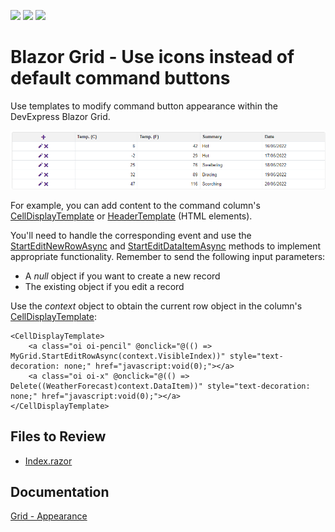 <!-- default badges list -->
![](https://img.shields.io/endpoint?url=https://codecentral.devexpress.com/api/v1/VersionRange/202762813/23.1.3%2B)
[![](https://img.shields.io/badge/Open_in_DevExpress_Support_Center-FF7200?style=flat-square&logo=DevExpress&logoColor=white)](https://supportcenter.devexpress.com/ticket/details/T807225)
[![](https://img.shields.io/badge/📖_How_to_use_DevExpress_Examples-e9f6fc?style=flat-square)](https://docs.devexpress.com/GeneralInformation/403183)
<!-- default badges end -->

# Blazor Grid - Use icons instead of default command buttons

Use templates to modify command button appearance within the DevExpress Blazor Grid.

![Grid with Custom Icons](images/datagrid-command-icons.png)

For example, you can add content to the command column's [CellDisplayTemplate](https://docs.devexpress.com/Blazor/DevExpress.Blazor.DxGridCommandColumn.CellDisplayTemplate) or [HeaderTemplate](https://docs.devexpress.com/Blazor/DevExpress.Blazor.DxGridCommandColumn.HeaderTemplate) (HTML elements).

You'll need to handle the corresponding event and use the [StartEditNewRowAsync](https://docs.devexpress.com/Blazor/DevExpress.Blazor.DxGrid.StartEditNewRowAsync) and [StartEditDataItemAsync](https://docs.devexpress.com/Blazor/DevExpress.Blazor.DxGrid.StartEditDataItemAsync(System.Object)) methods to implement appropriate functionality. Remember to send the following input parameters:

* A *null* object if you want to create a new record
* The existing object if you edit a record

Use the *context* object to obtain the current row object in the column's [CellDisplayTemplate](https://docs.devexpress.com/Blazor/DevExpress.Blazor.DxGridCommandColumn.CellDisplayTemplate):

```razor
<CellDisplayTemplate>
    <a class="oi oi-pencil" @onclick="@(() => MyGrid.StartEditRowAsync(context.VisibleIndex))" style="text-decoration: none;" href="javascript:void(0);"></a>
    <a class="oi oi-x" @onclick="@(() => Delete((WeatherForecast)context.DataItem))" style="text-decoration: none;" href="javascript:void(0);"></a>
</CellDisplayTemplate>
```

<!-- default file list -->
## Files to Review

* [Index.razor](./CS/CommandButtonsWithIcons/Pages/Index.razor)
<!-- default file list end -->

## Documentation

[Grid - Appearance](https://docs.devexpress.com/Blazor/403143/grid?v=22.1#appearance)
